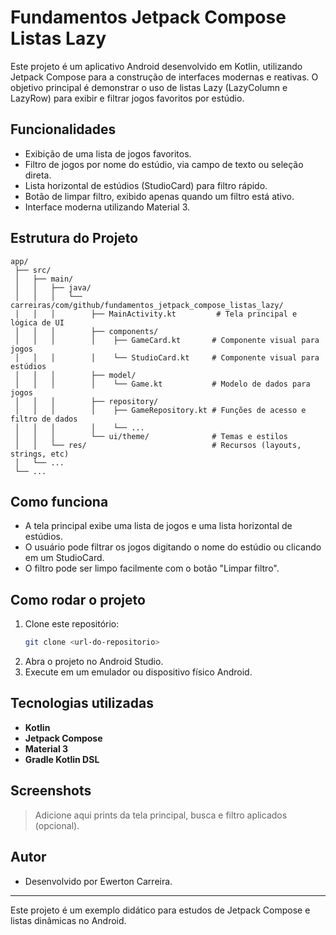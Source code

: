 # Fundamentos Jetpack Compose Listas Lazy

Este projeto é um aplicativo Android desenvolvido em Kotlin, utilizando Jetpack Compose para a construção de interfaces modernas e reativas. O objetivo principal é demonstrar o uso de listas Lazy (LazyColumn e LazyRow) para exibir e filtrar jogos favoritos por estúdio.

## Funcionalidades

- Exibição de uma lista de jogos favoritos.
- Filtro de jogos por nome do estúdio, via campo de texto ou seleção direta.
- Lista horizontal de estúdios (StudioCard) para filtro rápido.
- Botão de limpar filtro, exibido apenas quando um filtro está ativo.
- Interface moderna utilizando Material 3.

## Estrutura do Projeto

```
app/
 ├── src/
 │   ├── main/
 │   │   ├── java/
 │   │   │   └── carreiras/com/github/fundamentos_jetpack_compose_listas_lazy/
 │   │   │        ├── MainActivity.kt         # Tela principal e lógica de UI
 │   │   │        ├── components/
 │   │   │        │    ├── GameCard.kt       # Componente visual para jogos
 │   │   │        │    └── StudioCard.kt     # Componente visual para estúdios
 │   │   │        ├── model/
 │   │   │        │    └── Game.kt           # Modelo de dados para jogos
 │   │   │        ├── repository/
 │   │   │        │    ├── GameRepository.kt # Funções de acesso e filtro de dados
 │   │   │        │    └── ...
 │   │   │        └── ui/theme/              # Temas e estilos
 │   │   └── res/                            # Recursos (layouts, strings, etc)
 │   └── ...
 └── ...
```

## Como funciona

- A tela principal exibe uma lista de jogos e uma lista horizontal de estúdios.
- O usuário pode filtrar os jogos digitando o nome do estúdio ou clicando em um StudioCard.
- O filtro pode ser limpo facilmente com o botão "Limpar filtro".

## Como rodar o projeto

1. Clone este repositório:
   ```sh
   git clone <url-do-repositorio>
   ```
2. Abra o projeto no Android Studio.
3. Execute em um emulador ou dispositivo físico Android.

## Tecnologias utilizadas
- **Kotlin**
- **Jetpack Compose**
- **Material 3**
- **Gradle Kotlin DSL**

## Screenshots

> Adicione aqui prints da tela principal, busca e filtro aplicados (opcional).

## Autor
- Desenvolvido por Ewerton Carreira.

---

Este projeto é um exemplo didático para estudos de Jetpack Compose e listas dinâmicas no Android.
